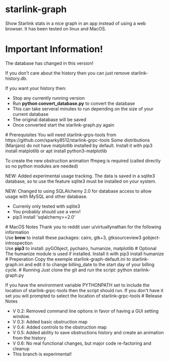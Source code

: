 # starlink-graph
Show Starlink stats in a nice graph in an app instead of using a web browser. It has been tested on linux and MacOS. 
# Important Information!
The database has changed in this version!
<p>
If you don't care about the history then you can just remove starlink-history.db.
<p>
If you want your history then:
<ul>
<li>Stop any currently running version</li>
<li>Run <b>python convert_database.py</b> to convert the database</li>
<li>This can take serveral minutes to run depending on the size of your current database</li>
<li>The original database will be saved</li>
<li>Once converted start the starlink-graph.py again</li>
</ul>
# Prerequisites
You will need starlink-grps-tools from https://github.com/sparky8512/starlink-grpc-tools
Some distributions (Manjaro) do not have matplotlib installed by default. Install it with pip3 install matplotlib
or apt install python3-matplotlib
<p>To create the new obstruction animation ffmpeg is required (called directly so no python modules are needed)
<p>NEW: Added experimental usage tracking. The data is saved in a sqlite3 database, so to use the feature sqlite3
must be installed on your system. 
<p>NEW: Changed to using SQLAlchemy 2.0 for database access to allow usage with MySQL and other database.
<ul>
<li>Currenly only tested with sqlite3</li>
<li>You probably should use a venv!</li>
<li>pip3 install 'sqlalchemy>=2.0'</li>
</ul>
# MacOS Notes
Thank you to reddit user u/virtuallynathan for the following information<br/>
Use <b>brew</b> to install these packages: cairo, gtk+3, gtksourceview3 gobject-introspection<br/>
Use <b>pip3</b> to install: pyGObject, pychairo, humanize, matplotlib
# Optional
The humanize module is used if installed. Install it with pip3 install humanize
# Preperation
Copy the exemple starlink-graph-default.ini to starlink-graph.ini and edit it to change billing_date to the start day of your billing cycle.
# Running
Just clone the git and run the script: python starlink-graph.py
<p>If you have the environment variable PYTHONPATH set to include the location of starlink-grpc-tools then
the script should run. If you don't have it set you will prompted to select the location of starlink-grpc-tools
# Release Notes
<ul>
<li>V 0.2: Removed command line options in favor of having a GUI setting window.</li>
<li>V 0.3: Added basic obstruction map</li>
<li>V 0.4: Added controls to the obstruction map</li>
<li>V 0.5: Added ability to save obstructions history and create an animation from the history</li>
<li>V 0.6: No real functional changes, but major code re-factoring and cleanup</li>
<li>This branch is experimental!</li>
</ul>
